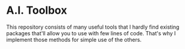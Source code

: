 # A.I. Toolbox

This repository consists of many useful tools that I hardly find existing packages that'll allow you to use with few lines of code. That's why I implement those methods for simple use of the others.
